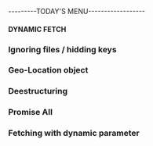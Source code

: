 ---------TODAY'S MENU------------------
#### DYNAMIC FETCH

### Ignoring files / hidding keys

### Geo-Location object

### Deestructuring

### Promise All

### Fetching with dynamic parameter
